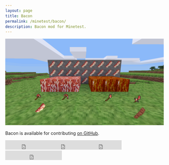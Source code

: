 ```yaml
---
layout: page
title: Bacon
permalink: /minetest/bacon/
description: Bacon mod for Minetest.
---
```


<style>
.content header {
    background-image: url({{ site.baseurl }}/assets/img/drone-by-clem-onojeghuo.jpg);
    background-size: cover;
    background-position: center;
    background-repeat:no-repeat;
}
</style>

![Bacon Screenshot](/assets/img/minetest-bacon-screenshot.png)

Bacon is available for contributing [on GitHub](https://github.com/davisonio/bacon).

<iframe class='iframe-badge' src="https://ghbtns.com/github-btn.html?user=davisonio&repo=bacon&type=watch&count=true&size=large&v=2" frameborder="0" scrolling="0" width="130" height="30"></iframe><iframe class='iframe-badge' src="https://ghbtns.com/github-btn.html?user=davisonio&repo=bacon&type=star&count=true&size=large" frameborder="0" scrolling="0" width="120" height="30"></iframe><iframe class='iframe-badge' src="https://ghbtns.com/github-btn.html?user=davisonio&repo=bacon&type=fork&count=true&size=large" frameborder="0" scrolling="0" width="120" height="30"></iframe><iframe class='iframe-badge' src="https://ghbtns.com/github-btn.html?user=davisonio&type=follow&count=true&size=large" frameborder="0" scrolling="0" width="180" height="30"></iframe>
